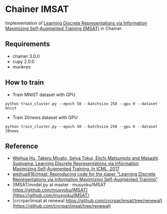 # Chainer IMSAT

Implementation of [Learning Discrete Representations via Information Maximizing Self-Augmented Training (IMSAT)](https://arxiv.org/abs/1702.08720) in Chainer.

## Requirements

- chainer 3.0.0
- cupy 2.0.0
- munkres

## How to train

- Train MNIST dataset with GPU

``` shell
python train_cluster.py --epoch 50 --batchsize 250 --gpu 0 --dataset mnist
```

- Train 20news dataset with GPU

``` shell
python train_cluster.py --epoch 50 --batchsize 250 --gpu 0 --dataset 20news
```

## Reference

- [Weihua Hu, Takeru Miyato, Seiya Tokui, Eiichi Matsumoto and Masashi Sugiyama. Learning Discrete Representations via Information Maximizing Self-Augmented Training. In ICML, 2017](https://arxiv.org/abs/1702.08720)
- [weihua916/imsat: Reproducing code for the paper "Learning Discrete Representations via Information Maximizing Self-Augmented Training"](https://github.com/weihua916/imsat)
- [IMSAT/model.py at master · musyoku/IMSAT https://github.com/musyoku/IMSAT](https://github.com/musyoku/IMSAT)
- [crcrpar/imsat at renewal https://github.com/crcrpar/imsat/tree/renewal](https://github.com/crcrpar/imsat/tree/renewal)
